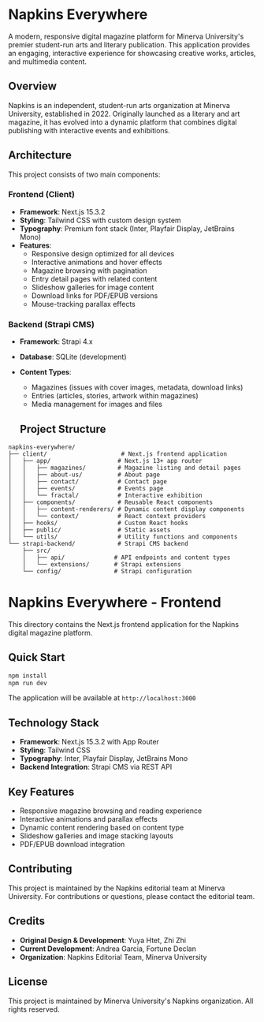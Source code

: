 # Napkins Everywhere

A modern, responsive digital magazine platform for Minerva University's premier student-run arts and literary publication. This application provides an engaging, interactive experience for showcasing creative works, articles, and multimedia content.

## Overview

Napkins is an independent, student-run arts organization at Minerva University, established in 2022. Originally launched as a literary and art magazine, it has evolved into a dynamic platform that combines digital publishing with interactive events and exhibitions.

## Architecture

This project consists of two main components:

### Frontend (Client)

- **Framework**: Next.js 15.3.2
- **Styling**: Tailwind CSS with custom design system
- **Typography**: Premium font stack (Inter, Playfair Display, JetBrains Mono)
- **Features**:
  - Responsive design optimized for all devices
  - Interactive animations and hover effects
  - Magazine browsing with pagination
  - Entry detail pages with related content
  - Slideshow galleries for image content
  - Download links for PDF/EPUB versions
  - Mouse-tracking parallax effects

### Backend (Strapi CMS)

- **Framework**: Strapi 4.x
- **Database**: SQLite (development)
- **Content Types**:

  - Magazines (issues with cover images, metadata, download links)
  - Entries (articles, stories, artwork within magazines)
  - Media management for images and files

  ## Project Structure

```
napkins-everywhere/
├── client/                     # Next.js frontend application
│   ├── app/                   # Next.js 13+ app router
│   │   ├── magazines/         # Magazine listing and detail pages
│   │   ├── about-us/          # About page
│   │   ├── contact/           # Contact page
│   │   ├── events/            # Events page
│   │   └── fractal/           # Interactive exhibition
│   ├── components/            # Reusable React components
│   │   ├── content-renderers/ # Dynamic content display components
│   │   └── context/           # React context providers
│   ├── hooks/                 # Custom React hooks
│   ├── public/                # Static assets
│   └── utils/                 # Utility functions and components
└── strapi-backend/            # Strapi CMS backend
    ├── src/
    │   ├── api/              # API endpoints and content types
    │   └── extensions/       # Strapi extensions
    └── config/               # Strapi configuration
```

# Napkins Everywhere - Frontend

This directory contains the Next.js frontend application for the Napkins digital magazine platform.

## Quick Start

```bash
npm install
npm run dev
```

The application will be available at `http://localhost:3000`

## Technology Stack

- **Framework**: Next.js 15.3.2 with App Router
- **Styling**: Tailwind CSS
- **Typography**: Inter, Playfair Display, JetBrains Mono
- **Backend Integration**: Strapi CMS via REST API

## Key Features

- Responsive magazine browsing and reading experience
- Interactive animations and parallax effects
- Dynamic content rendering based on content type
- Slideshow galleries and image stacking layouts
- PDF/EPUB download integration

## Contributing

This project is maintained by the Napkins editorial team at Minerva University. For contributions or questions, please contact the editorial team.

## Credits

- **Original Design & Development**: Yuya Htet, Zhi Zhi
- **Current Development**: Andrea Garcia, Fortune Declan
- **Organization**: Napkins Editorial Team, Minerva University

## License

This project is maintained by Minerva University's Napkins organization. All rights reserved.
